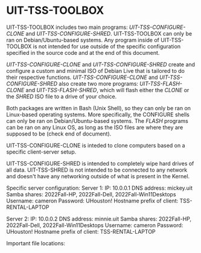 # UIT-TSS-TOOLBOX
UIT-TSS-TOOLBOX includes two main programs: _UIT-TSS-CONFIGURE-CLONE_ and _UIT-TSS-CONFIGURE-SHRED_. UIT-TSS-TOOLBOX can only be ran on Debian/Ubuntu-based systems. Any program inside of UIT-TSS-TOOLBOX is not intended for use outside of the specific configuration specified in the source code and at the end of this document.

_UIT-TSS-CONFIGURE-CLONE_ and _UIT-TSS-CONFIGURE-SHRED_ create and configure a custom and minimal ISO of Debian Live that is tailored to do their respective functions. _UIT-TSS-CONFIGURE-CLONE_ and _UIT-TSS-CONFIGURE-SHRED_ also create two more programs: _UIT-TSS-FLASH-CLONE_ and _UIT-TSS-FLASH-SHRED_, which will flash either the _CLONE_ or the _SHRED_ ISO file to a drive of your choice.

Both packages are written in Bash (Unix Shell), so they can only be ran on Linux-based operating systems. More specifically, the CONFIGURE shells can only be ran on Debian/Ubuntu-based systems. The _FLASH_ programs can be ran on any Linux OS, as long as the ISO files are where they are supposed to be (check end of document).

UIT-TSS-CONFIGURE-CLONE is inteded to clone computers based on a specific client-server setup.

UIT-TSS-CONFIGURE-SHRED is intended to completely wipe hard drives of all data. UIT-TSS-SHRED is not intended to be connected to any network and doesn't have any networking outside of what is present in the Kernel.

Specific server configuration:
Server 1:
IP: 10.0.0.1
DNS address: mickey.uit
Samba shares: 2022Fall-HP, 2022Fall-Dell, 2022Fall-Win11Desktops
Username: cameron
Password: UHouston!
Hostname prefix of client: TSS-RENTAL-LAPTOP

Server 2:
IP: 10.0.0.2
DNS address: minnie.uit
Samba shares: 2022Fall-HP, 2022Fall-Dell, 2022Fall-Win11Desktops
Username: cameron
Password: UHouston!
Hostname prefix of client: TSS-RENTAL-LAPTOP

Important file locations:
